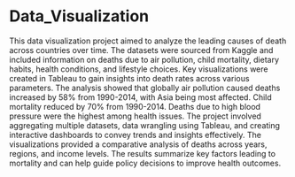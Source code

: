 # Data_Visualization
This data visualization project aimed to analyze the leading causes of death across countries over time. The datasets were sourced from Kaggle and included information on deaths due to air pollution, child mortality, dietary habits, health conditions, and lifestyle choices. Key visualizations were created in Tableau to gain insights into death rates across various parameters. The analysis showed that globally air pollution caused deaths increased by 58% from 1990-2014, with Asia being most affected. Child mortality reduced by 70% from 1990-2014. Deaths due to high blood pressure were the highest among health issues. The project involved aggregating multiple datasets, data wrangling using Tableau, and creating interactive dashboards to convey trends and insights effectively. The visualizations provided a comparative analysis of deaths across years, regions, and income levels. The results summarize key factors leading to mortality and can help guide policy decisions to improve health outcomes.
